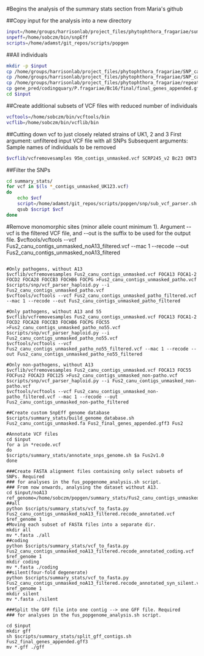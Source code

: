 #Begins the analysis of the summary stats section from Maria's github

##Copy input for the analysis into a new directory

```bash
input=/home/groups/harrisonlab/project_files/phytophthora_fragariae/summary_stats
snpeff=/home/sobczm/bin/snpEff
scripts=/home/adamst/git_repos/scripts/popgen
```

##All individuals

```bash
mkdir -p $input
cp /home/groups/harrisonlab/project_files/phytophthora_fragariae/SNP_calling/95m_contigs_unmasked.vcf $input
cp /home/groups/harrisonlab/project_files/phytophthora_fragariae/SNP_calling/95m_contigs_unmasked_filtered.vcf $input
cp /home/groups/harrisonlab/project_files/phytophthora_fragariae/repeat_masked/P.fragariae/Bc16/filtered_contigs_repmask/95m_contigs_unmasked.fa $input
cp gene_pred/codingquary/P.fragariae/Bc16/final/final_genes_appended.gff3 $input
cd $input
```

##Create additional subsets of VCF files with reduced number of individuals

```bash
vcftools=/home/sobczm/bin/vcftools/bin
vcflib=/home/sobczm/bin/vcflib/bin
```

##Cutting down vcf to just closely related strains of UK1, 2 and 3
First argument: unfiltered input VCF file with all SNPs
Subsequent arguments: Sample names of individuals to be removed

```bash
$vcflib/vcfremovesamples 95m_contigs_unmasked.vcf SCRP245_v2 Bc23 ONT3 Nov77 >95m_contigs_unmasked_UK123.vcf
```

##Filter the SNPs

```bash
cd summary_stats/
for vcf in $(ls *_contigs_unmasked_UK123.vcf)
do
    echo $vcf
    script=/home/adamst/git_repos/scripts/popgen/snp/sub_vcf_parser.sh
    qsub $script $vcf
done
```

#Remove monomorphic sites (minor allele count minimum 1). Argument --vcf is the filtered VCF file, and --out is the suffix to be used for the output file.
$vcftools/vcftools --vcf Fus2_canu_contigs_unmasked_noA13_filtered.vcf --mac 1 --recode --out Fus2_canu_contigs_unmasked_noA13_filtered
```

#Only pathogens, without A13
$vcflib/vcfremovesamples Fus2_canu_contigs_unmasked.vcf FOCA13 FOCA1-2 FOCD2 FOCA28 FOCCB3 FOCHB6 FOCPG >Fus2_canu_contigs_unmasked_patho.vcf
$scripts/snp/vcf_parser_haploid.py --i Fus2_canu_contigs_unmasked_patho.vcf
$vcftools/vcftools --vcf Fus2_canu_contigs_unmasked_patho_filtered.vcf --mac 1 --recode --out Fus2_canu_contigs_unmasked_patho_filtered

#Only pathogens, without A13 and 55
$vcflib/vcfremovesamples Fus2_canu_contigs_unmasked.vcf FOCA13 FOCA1-2 FOCD2 FOCA28 FOCCB3 FOCHB6 FOCPG FOC55 >Fus2_canu_contigs_unmasked_patho_no55.vcf
$scripts/snp/vcf_parser_haploid.py --i Fus2_canu_contigs_unmasked_patho_no55.vcf
$vcftools/vcftools --vcf Fus2_canu_contigs_unmasked_patho_no55_filtered.vcf --mac 1 --recode --out Fus2_canu_contigs_unmasked_patho_no55_filtered

#Only non-pathogens, without A13
$vcflib/vcfremovesamples Fus2_canu_contigs_unmasked.vcf FOCA13 FOC55 FOCFus2 FOCA23 FOC125 >Fus2_canu_contigs_unmasked_non-patho.vcf
$scripts/snp/vcf_parser_haploid.py --i Fus2_canu_contigs_unmasked_non-patho.vcf
$vcftools/vcftools --vcf Fus2_canu_contigs_unmasked_non-patho_filtered.vcf --mac 1 --recode --out Fus2_canu_contigs_unmasked_non-patho_filtered

##Create custom SnpEff genome database
$scripts/summary_stats/build_genome_database.sh Fus2_canu_contigs_unmasked.fa Fus2_final_genes_appended.gff3 Fus2

#Annotate VCF files
cd $input
for a in *recode.vcf
do
$scripts/summary_stats/annotate_snps_genome.sh $a Fus2v1.0
done

###Create FASTA alignment files containing only select subsets of SNPs. Required
### for analyses in the fus_popgenome_analysis.sh script.
### From now onwards, analysing the dataset without A13.
cd $input/noA13
ref_genome=/home/sobczm/popgen/summary_stats/Fus2_canu_contigs_unmasked.fa
##all
python $scripts/summary_stats/vcf_to_fasta.py Fus2_canu_contigs_unmasked_noA13_filtered.recode_annotated.vcf $ref_genome 1
#Moving each subset of FASTA files into a separate dir.
mkdir all
mv *.fasta ./all
##coding
python $scripts/summary_stats/vcf_to_fasta.py Fus2_canu_contigs_unmasked_noA13_filtered.recode_annotated_coding.vcf $ref_genome 1
mkdir coding
mv *.fasta ./coding
##silent(four-fold degenerate)
python $scripts/summary_stats/vcf_to_fasta.py Fus2_canu_contigs_unmasked_noA13_filtered.recode_annotated_syn_silent.vcf $ref_genome 1
mkdir silent
mv *.fasta ./silent

###Split the GFF file into one contig --> one GFF file. Required
### for analyses in the fus_popgenome_analysis.sh script.

cd $input
mkdir gff
sh $scripts/summary_stats/split_gff_contigs.sh Fus2_final_genes_appended.gff3
mv *.gff ./gff
